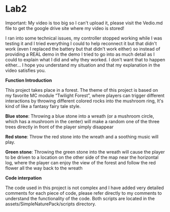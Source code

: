 # Lab2

Important: My video is too big so I can't upload it, please visit the Vedio.md file to get the google drive site where my video is stored!

I ran into some technical issues, my controller stopped working while I was testing it and I tried everything I could to help reconnect it but that didn't work (even I replaced the battery but that didn't work either) so instead of providing a REAL demo in the demo I tried to go into as much detail as I could to explain what I did and why they worked. I don't want that to happen either... I hope you understand my situation and that my explanation in the video satisfies you.
 
**Function Introduction**

This project takes place in a forest. The theme of this project is based on my favorite MC module “Twilight Forest”, where players can trigger different interactions by throwing different colored rocks into the mushroom ring, It's kind of like a fantasy fairy tale style.

**Blue stone**: Throwing a blue stone into a wreath (or a mushroom circle, which has a mushroom in the center) will make a random one of the three trees directly in front of the player simply disappear

**Red stone**: Throw the red stone into the wreath and a soothing music will play.

**Green stone**: Throwing the green stone into the wreath will cause the player to be driven to a location on the other side of the map near the horizontal log, where the player can enjoy the view of the forest and follow the red flower all the way back to the wreath

**Code interpation** 

The code used in this project is not complex and I have added very detailed comments for each piece of code, please refer directly to my comments to understand the functionality of the code. Both scripts are located in the assets/SimpleNaturePack/scripts directory.

